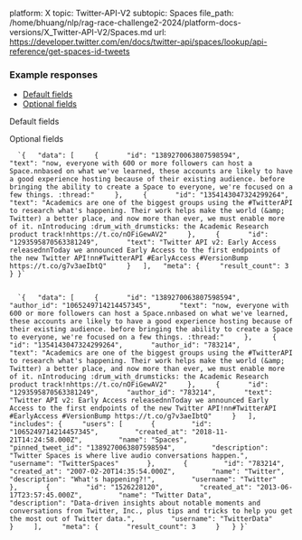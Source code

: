 platform: X
topic: Twitter-API-V2
subtopic: Spaces
file_path: /home/bhuang/nlp/rag-race-challenge2-2024/platform-docs-versions/X_Twitter-API-V2/Spaces.md
url: https://developer.twitter.com/en/docs/twitter-api/spaces/lookup/api-reference/get-spaces-id-tweets


### Example responses

* [Default fields](#tab0)
* [Optional fields](#tab1)

Default fields

Optional fields

      `{   "data": [     {       "id": "1389270063807598594",       "text": "now, everyone with 600 or more followers can host a Space.nnbased on what we've learned, these accounts are likely to have a good experience hosting because of their existing audience. before bringing the ability to create a Space to everyone, we're focused on a few things. :thread:"     },     {       "id": "1354143047324299264",       "text": "Academics are one of the biggest groups using the #TwitterAPI to research what's happening. Their work helps make the world (&amp; Twitter) a better place, and now more than ever, we must enable more of it. nIntroducing :drum_with_drumsticks: the Academic Research product track!nhttps://t.co/nOFiGewAV2"     },     {       "id": "1293595870563381249",       "text": "Twitter API v2: Early Access releasednnToday we announced Early Access to the first endpoints of the new Twitter API!nn#TwitterAPI #EarlyAccess #VersionBump https://t.co/g7v3aeIbtQ"     }   ],   "meta": {     "result_count": 3   } }`
    

      `{   "data": [     {       "id": "1389270063807598594",       "author_id": "1065249714214457345",       "text": "now, everyone with 600 or more followers can host a Space.nnbased on what we've learned, these accounts are likely to have a good experience hosting because of their existing audience. before bringing the ability to create a Space to everyone, we're focused on a few things. :thread:"     },     {       "id": "1354143047324299264",       "author_id": "783214",       "text": "Academics are one of the biggest groups using the #TwitterAPI to research what's happening. Their work helps make the world (&amp; Twitter) a better place, and now more than ever, we must enable more of it. nIntroducing :drum_with_drumsticks: the Academic Research product track!nhttps://t.co/nOFiGewAV2"     },     {       "id": "1293595870563381249",       "author_id": "783214",       "text": "Twitter API v2: Early Access releasednnToday we announced Early Access to the first endpoints of the new Twitter API!nn#TwitterAPI #EarlyAccess #VersionBump https://t.co/g7v3aeIbtQ"     }   ],   "includes": {     "users": [       {         "id": "1065249714214457345",         "created_at": "2018-11-21T14:24:58.000Z",         "name": "Spaces",         "pinned_tweet_id": "1389270063807598594",         "description": "Twitter Spaces is where live audio conversations happen.",         "username": "TwitterSpaces"       },       {         "id": "783214",         "created_at": "2007-02-20T14:35:54.000Z",         "name": "Twitter",         "description": "What's happening?!",         "username": "Twitter"       },       {         "id": "1526228120",         "created_at": "2013-06-17T23:57:45.000Z",         "name": "Twitter Data",         "description": "Data-driven insights about notable moments and conversations from Twitter, Inc., plus tips and tricks to help you get the most out of Twitter data.",         "username": "TwitterData"       }     ],     "meta": {       "result_count": 3     }   } }`